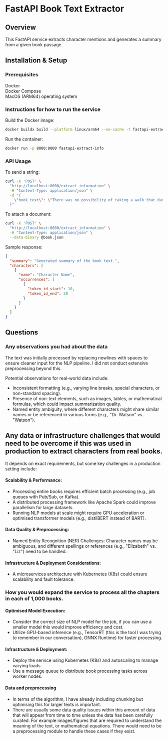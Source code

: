 # FastAPI Book Text Extractor

## Overview

This FastAPI service extracts character mentions and generates a summary from a given book passage.

## Installation & Setup

### Prerequisites

Docker \
Docker Compose \
MacOS (ARM64) operating system

### Instructions for how to run the service

Build the Docker image:

```sh
docker buildx build --platform linux/arm64 --no-cache -t fastapi-extract-info --load .
```

Run the container:

```sh
docker run -p 8000:8000 fastapi-extract-info
```

### API Usage

To send a string:

```bash
curl -X 'POST' \
  "http://localhost:8000/extract_information" \
  -H "Content-Type: application/json" \
  -d "{
    \"book_text\": \"There was no possibility of taking a walk that day. We had been wandering, indeed, in the leafless shrubbery an hour in the morning; but since dinner..\"
  }"
```

To attach a document:

```bash
curl -X 'POST' \
  "http://localhost:8000/extract_information" \
  -H "Content-Type: application/json" \
  --data-binary @book.json
```

Sample response:

```json
{
  "summary": "Generated summary of the book text.",
  "characters": [
    {
      "name": "Character Name",
      "occurrences": [
        {
          "token_id_start": 10,
          "token_id_end": 20
        }
      ]
    }
  ]
}
```

## Questions

### Any observations you had about the data

The text was initially processed by replacing newlines with spaces to ensure cleaner input for the NLP pipeline. I did not conduct extensive preprocessing beyond this.

Potential observations for real-world data include:

- Inconsistent formatting (e.g., varying line breaks, special characters, or non-standard spacing).
- Presence of non-text elements, such as images, tables, or mathematical formulas, which could impact summarization quality.
- Named entity ambiguity, where different characters might share similar names or be referenced in various forms (e.g., "Dr. Watson" vs. "Watson").

## Any data or infrastructure challenges that would need to be overcome if this was used in production to extract characters from real books.

It depends on exact requirements, but some key challenges in a production setting include:

#### Scalability & Performance:

- Processing entire books requires efficient batch processing (e.g., job queues with Pub/Sub, or Kafka).
- A distributed processing framework like Apache Spark could improve parallelism for large datasets.
- Running NLP models at scale might require GPU acceleration or optimised transformer models (e.g., distilBERT instead of BART).

#### Data Quality & Preprocessing:

- Named Entity Recognition (NER) Challenges: Character names may be ambiguous, and different spellings or references (e.g., "Elizabeth" vs. "Liz") need to be handled.

#### Infrastructure & Deployment Considerations:

- A microservices architecture with Kubernetes (K8s) could ensure scalability and fault tolerance.

### How you would expand the service to process all the chapters in each of 1,000 books.

#### Optimised Model Execution:

- Consider the correct size of NLP model for the job, if you can use a smaller model this would improve efficiency and cost.
- Utilize GPU-based inference (e.g., TensorRT (this is the tool I was trying to remember in our conversation), ONNX Runtime) for faster processing.

#### Infrastructure & Deployment:

- Deploy the service using Kubernetes (K8s) and autoscaling to manage varying loads.
- Use a message queue to distribute book processing tasks across worker nodes.

#### Data and preprocessing

- In terms of the algorithm, I have already including chunking but optimising this for larger texts is important.
- There are usually some data quality issues within this amount of data that will appear from time to time unless the data has been carefully curated. For example images/figures that are required to understand the meaning of the text, or mathematical equations. There would need to be a preprocessing module to handle these cases if they exist.

